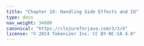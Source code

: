 ```yaml
---
title: "Chapter 10: Handling Side Effects and IO"
type: docs
nav_weight: 34000
canonical: "https://clojureforjava.com/3/3/4"
license: "© 2024 Tokenizer Inc. CC BY-NC-SA 4.0"
---
```


